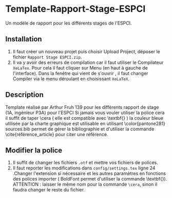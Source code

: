 # Template-Rapport-Stage-ESPCI
Un modèle de rapport pour les différents stages de l'ESPCI.

## Installation
1. Il faut créer un nouveau projet puis choisir Upload Project, déposer le fichier `Rapport Stage ESPCI.zip`.
2. Il va y avoir des erreurs de compilation car il faut utiliser le Compilateur `XeLaTex`. Pour cela il faut cliquer sur Menu (en haut à gauche de l'interface). Dans la fenêtre qui vient de s'ouvrir , il faut changer Compiler via le menu déroulant en choisissant `XeLaTeX`.

## Description
Template réalisé par Arthur Fruh 139 pour les différents rapport de stage (1A, ingénieur P3A) pour l'ESPCI
Si jamais vous vouler utiliser la police cera il suffit de taper \cera ( elle est compatible avec \textbf{} )
la couleur bleue utilisée par la charte graphique est utilisable en utilisant \color{pantone281}
sources.bib permet de gérer la bibliographie et d'utiliser la commande \cite{référence_article} pour citer une référence.

## Modifier la police
1. Il suffit de changer les fichiers `.otf` et mettre vos fichiers de polices.
2. Il faut reporter les modifications dans `config/settings.tex` ligne 24 .Changer l'extension si nécessaire et les autres paramètres en fonctions des polices importer ( BoldFont permet d'utiliser la commande \textbf{}). ATTENTION : laisser le même nom pour la commande `\cera`, sinon il faudra changer le reste du fichier.
